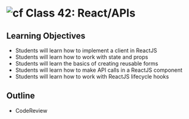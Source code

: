 # ![cf](http://i.imgur.com/7v5ASc8.png) Class 42: React/APIs

## Learning Objectives

- Students will learn how to implement a client in ReactJS
- Students will learn how to work with state and props
- Students will learn the basics of creating reusable forms
- Students will learn how to make API calls in a ReactJS component
- Students will learn how to work with ReactJS lifecycle hooks

## Outline
- CodeReview
<!-- [Hyperlinks]  -->


<!-- links -->
<!-- [Hyperlinks]: To supporting materials -->

